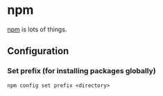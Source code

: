 # npm

[npm](https://npmjs.com/) is lots of things.

## Configuration

### Set prefix (for installing packages globally)

```
npm config set prefix <directory>
```

